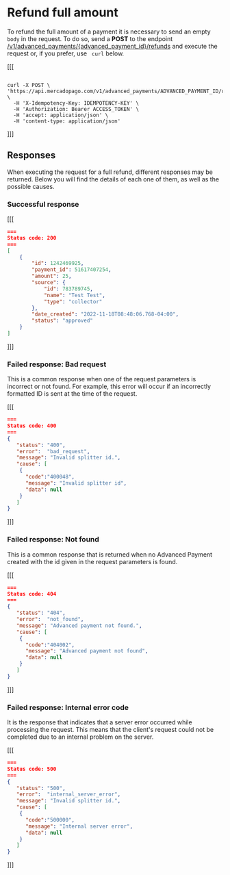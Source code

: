 # Refund full amount

To refund the full amount of a payment it is necessary to send an empty `body` in the request. To do so, send a **POST** to the endpoint [/v1/advanced_payments/{advanced_payment_id}/refunds](/developers/en/reference/wallet_connect/_advanced_payments_advanced_payment_id_refunds/post) and execute the request or, if you prefer, use ` curl` below.

[[[
```curl

curl -X POST \
'https://api.mercadopago.com/v1/advanced_payments/ADVANCED_PAYMENT_ID/refunds' \
  -H 'X-Idempotency-Key: IDEMPOTENCY-KEY' \
  -H 'Authorization: Bearer ACCESS_TOKEN' \
  -H 'accept: application/json' \
  -H 'content-type: application/json' 

```
]]]

## Responses

When executing the request for a full refund, different responses may be returned. Below you will find the details of each one of them, as well as the possible causes.

### Successful response

[[[
```Json
===
Status code: 200
===
[
    {
        "id": 1242469925,
        "payment_id": 51617407254,
        "amount": 25,
        "source": {
            "id": 783789745,
            "name": "Test Test",
            "type": "collector"
        },
        "date_created": "2022-11-18T08:48:06.768-04:00",
        "status": "approved"
    }
]

```
]]]

### Failed response: Bad request

This is a common response when one of the request parameters is incorrect or not found. For example, this error will occur if an incorrectly formatted ID is sent at the time of the request.

[[[
```Json
===
Status code: 400
===
{
   "status": "400",
   "error":  "bad_request",
   "message": "Invalid splitter id.",
   "cause": [
    {
      "code":"400048",
      "message": "Invalid splitter id",
      "data": null
    }
   ]
}

```
]]]



### Failed response: Not found

This is a common response that is returned when no Advanced Payment created with the id given in the request parameters is found.

[[[
```Json
===
Status code: 404
===
{
   "status": "404",
   "error":  "not_found",
   "message": "Advanced payment not found.",
   "cause": [
    {
      "code":"404002",
      "message": "Advanced payment not found",
      "data": null
    }
   ]
}

```
]]]

### Failed response: Internal error code

It is the response that indicates that a server error occurred while processing the request. This means that the client's request could not be completed due to an internal problem on the server.

[[[
```Json
===
Status code: 500
===
{
   "status": "500",
   "error":  "internal_server_error",
   "message": "Invalid splitter id.",
   "cause": [
    {
      "code":"500000",
      "message": "Internal server error",
      "data": null
    }
   ]
}

```
]]]
